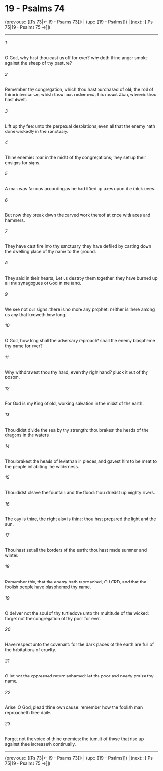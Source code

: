 # 19 - Psalms 74

(previous:: [[Ps 73|← 19 - Psalms 73]]) | (up:: [[19 - Psalms]]) | (next:: [[Ps 75|19 - Psalms 75 →]])

***


###### 1 
O God, why hast thou cast us off for ever? why doth thine anger smoke against the sheep of thy pasture? 

###### 2 
Remember thy congregation, which thou hast purchased of old; the rod of thine inheritance, which thou hast redeemed; this mount Zion, wherein thou hast dwelt. 

###### 3 
Lift up thy feet unto the perpetual desolations; even all that the enemy hath done wickedly in the sanctuary. 

###### 4 
Thine enemies roar in the midst of thy congregations; they set up their ensigns for signs. 

###### 5 
A man was famous according as he had lifted up axes upon the thick trees. 

###### 6 
But now they break down the carved work thereof at once with axes and hammers. 

###### 7 
They have cast fire into thy sanctuary, they have defiled by casting down the dwelling place of thy name to the ground. 

###### 8 
They said in their hearts, Let us destroy them together: they have burned up all the synagogues of God in the land. 

###### 9 
We see not our signs: there is no more any prophet: neither is there among us any that knoweth how long. 

###### 10 
O God, how long shall the adversary reproach? shall the enemy blaspheme thy name for ever? 

###### 11 
Why withdrawest thou thy hand, even thy right hand? pluck it out of thy bosom. 

###### 12 
For God is my King of old, working salvation in the midst of the earth. 

###### 13 
Thou didst divide the sea by thy strength: thou brakest the heads of the dragons in the waters. 

###### 14 
Thou brakest the heads of leviathan in pieces, and gavest him to be meat to the people inhabiting the wilderness. 

###### 15 
Thou didst cleave the fountain and the flood: thou driedst up mighty rivers. 

###### 16 
The day is thine, the night also is thine: thou hast prepared the light and the sun. 

###### 17 
Thou hast set all the borders of the earth: thou hast made summer and winter. 

###### 18 
Remember this, that the enemy hath reproached, O LORD, and that the foolish people have blasphemed thy name. 

###### 19 
O deliver not the soul of thy turtledove unto the multitude of the wicked: forget not the congregation of thy poor for ever. 

###### 20 
Have respect unto the covenant: for the dark places of the earth are full of the habitations of cruelty. 

###### 21 
O let not the oppressed return ashamed: let the poor and needy praise thy name. 

###### 22 
Arise, O God, plead thine own cause: remember how the foolish man reproacheth thee daily. 

###### 23 
Forget not the voice of thine enemies: the tumult of those that rise up against thee increaseth continually.

***

(previous:: [[Ps 73|← 19 - Psalms 73]]) | (up:: [[19 - Psalms]]) | (next:: [[Ps 75|19 - Psalms 75 →]])
